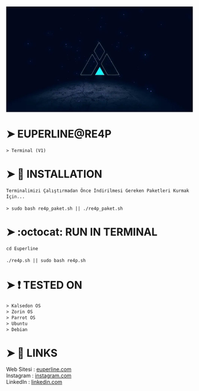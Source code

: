 ![](euperline.jpeg)
# ➤ EUPERLINE@RE4P
```
> Terminal (V1)
```
# ➤ :scroll: INSTALLATION
```
Terminalimizi Çalıştırmadan Önce İndirilmesi Gereken Paketleri Kurmak İçin...

> sudo bash re4p_paket.sh || ./re4p_paket.sh

```
# ➤ :octocat: RUN IN TERMINAL  
```
cd Euperline

./re4p.sh || sudo bash re4p.sh
```
# ➤ :heavy_exclamation_mark: TESTED ON
```  
> Kalsedon OS
> Zorin OS
> Parrot OS
> Ubuntu
> Debian
```
# ➤ :book: LINKS

Web Sitesi : [euperline.com](euperline.com)
</br>
Instagram : [instagram.com](https://www.instagram.com/euperlineofficial/)
</br>
LinkedIn :  [linkedin.com](https://www.linkedin.com/company/euperline/)
